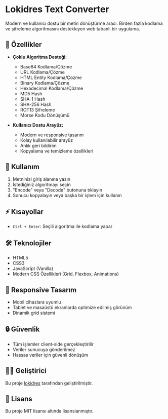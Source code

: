 # Lokidres Text Converter

Modern ve kullanıcı dostu bir metin dönüştürme aracı. Birden fazla kodlama ve şifreleme algoritmasını destekleyen web tabanlı bir uygulama.

## 🌟 Özellikler

- **Çoklu Algoritma Desteği:**
  - Base64 Kodlama/Çözme
  - URL Kodlama/Çözme
  - HTML Entity Kodlama/Çözme
  - Binary Kodlama/Çözme
  - Hexadecimal Kodlama/Çözme
  - MD5 Hash
  - SHA-1 Hash
  - SHA-256 Hash
  - ROT13 Şifreleme
  - Morse Kodu Dönüşümü

- **Kullanıcı Dostu Arayüz:**
  - Modern ve responsive tasarım
  - Kolay kullanılabilir arayüz
  - Anlık geri bildirim
  - Kopyalama ve temizleme özellikleri

## 🚀 Kullanım

1. Metninizi giriş alanına yazın
2. İstediğiniz algoritmayı seçin
3. "Encode" veya "Decode" butonuna tıklayın
4. Sonucu kopyalayın veya başka bir işlem için kullanın

## ⚡ Kısayollar

- `Ctrl + Enter`: Seçili algoritma ile kodlama yapar

## 🛠️ Teknolojiler

- HTML5
- CSS3
- JavaScript (Vanilla)
- Modern CSS Özellikleri (Grid, Flexbox, Animations)

## 📱 Responsive Tasarım

- Mobil cihazlara uyumlu
- Tablet ve masaüstü ekranlarda optimize edilmiş görünüm
- Dinamik grid sistemi

## 🔒 Güvenlik

- Tüm işlemler client-side gerçekleştirilir
- Veriler sunucuya gönderilmez
- Hassas veriler için güvenli dönüşüm

## 👨‍💻 Geliştirici

Bu proje [lokidres](https://github.com/lokidres) tarafından geliştirilmiştir.

## 📄 Lisans

Bu proje MIT lisansı altında lisanslanmıştır.
